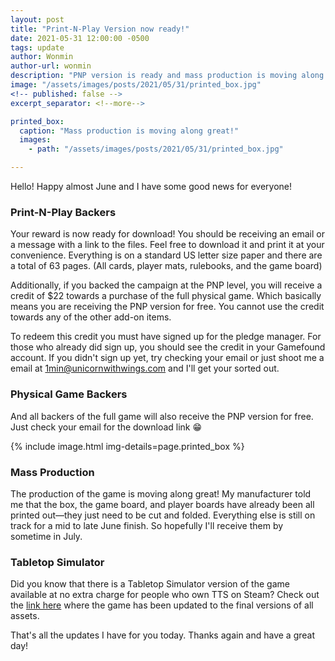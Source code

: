 ```yaml
---
layout: post
title: "Print-N-Play Version now ready!"
date: 2021-05-31 12:00:00 -0500
tags: update
author: Wonmin
author-url: wonmin
description: "PNP version is ready and mass production is moving along great!"
image: "/assets/images/posts/2021/05/31/printed_box.jpg"
<!-- published: false -->
excerpt_separator: <!--more-->

printed_box:
  caption: "Mass production is moving along great!"
  images:
    - path: "/assets/images/posts/2021/05/31/printed_box.jpg"

---
```


Hello! Happy almost June and I have some good news for everyone!

### Print-N-Play Backers

Your reward is now ready for download! You should be receiving an email or a message with a link to the files. Feel free to download it and print it at your convenience. Everything is on a standard US letter size paper and there are a total of 63 pages. (All cards, player mats, rulebooks, and the game board)

<!--more-->

Additionally, if you backed the campaign at the PNP level, you will receive a credit of $22 towards a purchase of the full physical game. Which basically means you are receiving the PNP version for free. You cannot use the credit towards any of the other add-on items.

To redeem this credit you must have signed up for the pledge manager. For those who already did sign up, you should see the credit in your Gamefound account. If you didn't sign up yet, try checking your email or just shoot me a email at 1min@unicornwithwings.com and I'll get your sorted out.

### Physical Game Backers

And all backers of the full game will also receive the PNP version for free. Just check your email for the download link 😁

{% include image.html img-details=page.printed_box %}

### Mass Production

The production of the game is moving along great! My manufacturer told me that the box, the game board, and player boards have already been all printed out—they just need to be cut and folded. Everything else is still on track for a mid to late June finish. So hopefully I'll receive them by sometime in July.

### Tabletop Simulator

Did you know that there is a Tabletop Simulator version of the game available at no extra charge for people who own TTS on Steam? Check out the [link here](https://steamcommunity.com/sharedfiles/filedetails/?id=2348684658) where the game has been updated to the final versions of all assets.

That's all the updates I have for you today. Thanks again and have a great day!
